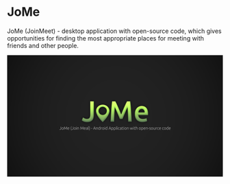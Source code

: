 # JoMe
JoMe (JoinMeet) - desktop application with open-source code, which gives opportunities for finding the most appropriate places for meeting with friends and other people.

<img align="center" src="res/logo_full.png">

